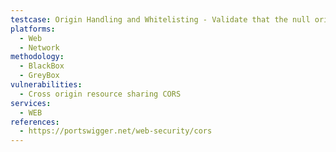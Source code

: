 ```yaml
---
testcase: Origin Handling and Whitelisting - Validate that the null origin (Origin: null) is not whitelisted unless purposely needed, as this can be abused via sandboxed frames or file URIs. Web (HTTP/HTTPS) service
platforms: 
  - Web
  - Network
methodology: 
  - BlackBox
  - GreyBox
vulnerabilities:
  - Cross origin resource sharing CORS
services:
  - WEB
references:
  - https://portswigger.net/web-security/cors
---
```

